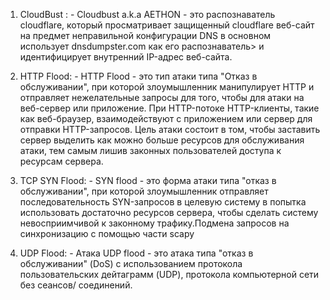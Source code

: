 
1. CloudBust : - Cloudbust a.k.a AETHON - это распознаватель cloudflare, который просматривает защищенный cloudflare
веб-сайт на предмет неправильной конфигурации DNS
в основном использует dnsdumpster.com как его распознаватель> и идентифицирует внутренний IP-адрес веб-сайта.

2. HTTP Flood: - HTTP Flood - это тип атаки типа "Отказ в обслуживании", при которой злоумышленник манипулирует HTTP и отправляет нежелательные запросы для того, чтобы
для атаки на веб-сервер или приложение.
При HTTP-потоке HTTP-клиенты, такие как веб-браузер, взаимодействуют с приложением
или сервер для отправки HTTP-запросов. Цель атаки состоит в том, чтобы заставить сервер
выделить как можно больше ресурсов для обслуживания атаки, тем самым лишив законных пользователей доступа к ресурсам сервера.

3. TCP SYN Flood: - SYN flood - это форма атаки типа "отказ в обслуживании", при которой злоумышленник отправляет последовательность SYN-запросов в целевую систему в
попытка использовать достаточно ресурсов сервера, чтобы сделать систему невосприимчивой к законному трафику.Подмена запросов на синхронизацию с помощью части scapy

4. UDP Flood: - Атака UDP flood - это атака типа "отказ в обслуживании" (DoS) с использованием протокола пользовательских дейтаграмм (UDP), протокола компьютерной
сети без сеансов/ соединений.